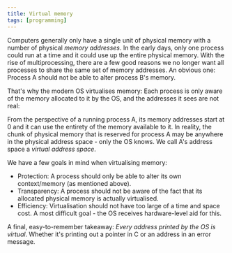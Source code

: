 ```yaml
---
title: Virtual memory
tags: [programming]
---
```

Computers generally only have a single unit of physical memory with a number of physical *memory addresses*. In the early days, only one process could run at a time and it could use up the entire physical memory. With the rise of multiprocessing, there are a few good reasons we no longer want all processes to share the same set of memory addresses. An obvious one: Process A should not be able to alter process B's memory. 

That's why the modern OS virtualises memory: Each process is only aware of the memory allocated to it by the OS, and the addresses it sees are not real:

From the perspective of a running process A, its memory addresses start at 0 and it can use the entirety of the memory available to it. In reality, the chunk of physical memory that is reserved for process A may be anywhere in the physical address space - only the OS knows. We call A's address space a *virtual address space*.

We have a few goals in mind when virtualising memory:
- Protection: A process should only be able to alter its own context/memory
  (as mentioned above).
- Transparency: A process should not be aware of the fact that its allocated physical memory is actually virtualised.
- Efficiency: Virtualisation should not have too large of a time and space cost. 
   A most difficult goal - the OS receives hardware-level aid for this.

A final, easy-to-remember takeaway: *Every address printed by the OS is virtual*.
Whether it's printing out a pointer in C or an address in an error message.